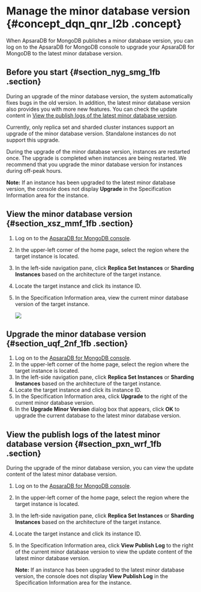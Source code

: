 # Manage the minor database version {#concept_dqn_qnr_l2b .concept}

When ApsaraDB for MongoDB publishes a minor database version, you can log on to the ApsaraDB for MongoDB console to upgrade your ApsaraDB for MongoDB to the latest minor database version.

## Before you start {#section_nyg_smg_1fb .section}

During an upgrade of the minor database version, the system automatically fixes bugs in the old version. In addition, the latest minor database version also provides you with more new features. You can check the update content in [View the publish logs of the latest minor database version](#section_pxn_wrf_1fb).

Currently, only replica set and sharded cluster instances support an upgrade of the minor database version. Standalone instances do not support this upgrade.

During the upgrade of the minor database version, instances are restarted once. The upgrade is completed when instances are being restarted. We recommend that you upgrade the minor database version for instances during off-peak hours.

**Note:** If an instance has been upgraded to the latest minor database version, the console does not display **Upgrade** in the Specification Information area for the instance.

## View the minor database version {#section_xsz_mmf_1fb .section}

1.  Log on to the [ApsaraDB for MongoDB console](https://mongodb.console.aliyun.com/#/mongodb/list).
2.  In the upper-left corner of the home page, select the region where the target instance is located.
3.  In the left-side navigation pane, click **Replica Set Instances** or **Sharding Instances** based on the architecture of the target instance.
4.  Locate the target instance and click its instance ID.
5.  In the Specification Information area, view the current minor database version of the target instance.

    ![](http://static-aliyun-doc.oss-cn-hangzhou.aliyuncs.com/assets/img/20146/155617049311187_en-US.png)


## Upgrade the minor database version {#section_uqf_2nf_1fb .section}

1.  Log on to the [ApsaraDB for MongoDB console](https://mongodb.console.aliyun.com/#/mongodb/list).
2.  In the upper-left corner of the home page, select the region where the target instance is located.
3.  In the left-side navigation pane, click **Replica Set Instances** or **Sharding Instances** based on the architecture of the target instance.
4.  Locate the target instance and click its instance ID.
5.  In the Specification Information area, click **Upgrade** to the right of the current minor database version.
6.  In the **Upgrade Minor Version** dialog box that appears, click **OK** to upgrade the current database to the latest minor database version.

## View the publish logs of the latest minor database version {#section_pxn_wrf_1fb .section}

During the upgrade of the minor database version, you can view the update content of the latest minor database version.

1.  Log on to the [ApsaraDB for MongoDB console](https://mongodb.console.aliyun.com/#/mongodb/list).
2.  In the upper-left corner of the home page, select the region where the target instance is located.
3.  In the left-side navigation pane, click **Replica Set Instances** or **Sharding Instances** based on the architecture of the target instance.
4.  Locate the target instance and click its instance ID.
5.  In the Specification Information area, click **View Publish Log** to the right of the current minor database version to view the update content of the latest minor database version.

    **Note:** If an instance has been upgraded to the latest minor database version, the console does not display **View Publish Log** in the Specification Information area for the instance.


